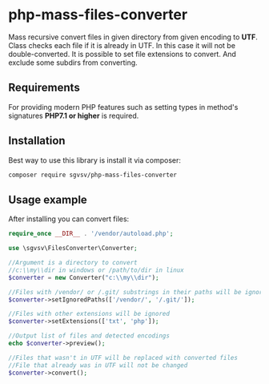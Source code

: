 # php-mass-files-converter
Mass recursive convert files in given directory from given encoding to **UTF**. Class checks each file if it is already in UTF. In this case it will not be double-converted.
It is possible to set file extensions to convert. And exclude some subdirs from converting.
## Requirements
 For providing modern PHP features such as setting types in method's signatures **PHP7.1 or higher** is required. 
## Installation
Best way to use this library is install it via composer:
````bash
composer require sgvsv/php-mass-files-converter
````
## Usage example
After installing you can convert files:
````php
require_once __DIR__ . '/vendor/autoload.php';

use \sgvsv\FilesConverter\Converter;

//Argument is a directory to convert
//c:\\my\\dir in windows or /path/to/dir in linux
$converter = new Converter("c:\\my\\dir");

//Files with /vendor/ or /.git/ substrings in their paths will be ignored
$converter->setIgnoredPaths(['/vendor/', '/.git/']);

//Files with other extensions will be ignored
$converter->setExtensions(['txt', 'php']);

//Output list of files and detected encodings
echo $converter->preview();

//Files that wasn't in UTF will be replaced with converted files
//File that already was in UTF will not be changed
$converter->convert();
````